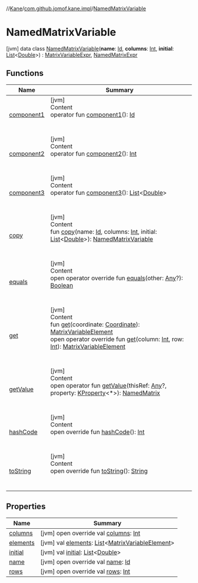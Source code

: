 //[Kane](../../index.md)/[com.github.jomof.kane.impl](../index.md)/[NamedMatrixVariable](index.md)



# NamedMatrixVariable  
 [jvm] data class [NamedMatrixVariable](index.md)(**name**: [Id](../index.md#%5Bcom.github.jomof.kane.impl%2FId%2F%2F%2FPointingToDeclaration%2F%5D%2FClasslikes%2F-884579001), **columns**: [Int](https://kotlinlang.org/api/latest/jvm/stdlib/kotlin/-int/index.html), **initial**: [List](https://kotlinlang.org/api/latest/jvm/stdlib/kotlin.collections/-list/index.html)<[Double](https://kotlinlang.org/api/latest/jvm/stdlib/kotlin/-double/index.html)>) : [MatrixVariableExpr](../-matrix-variable-expr/index.md), [NamedMatrixExpr](../-named-matrix-expr/index.md)   


## Functions  
  
|  Name|  Summary| 
|---|---|
| <a name="com.github.jomof.kane.impl/NamedMatrixVariable/component1/#/PointingToDeclaration/"></a>[component1](component1.md)| <a name="com.github.jomof.kane.impl/NamedMatrixVariable/component1/#/PointingToDeclaration/"></a>[jvm]  <br>Content  <br>operator fun [component1](component1.md)(): [Id](../index.md#%5Bcom.github.jomof.kane.impl%2FId%2F%2F%2FPointingToDeclaration%2F%5D%2FClasslikes%2F-884579001)  <br><br><br>
| <a name="com.github.jomof.kane.impl/NamedMatrixVariable/component2/#/PointingToDeclaration/"></a>[component2](component2.md)| <a name="com.github.jomof.kane.impl/NamedMatrixVariable/component2/#/PointingToDeclaration/"></a>[jvm]  <br>Content  <br>operator fun [component2](component2.md)(): [Int](https://kotlinlang.org/api/latest/jvm/stdlib/kotlin/-int/index.html)  <br><br><br>
| <a name="com.github.jomof.kane.impl/NamedMatrixVariable/component3/#/PointingToDeclaration/"></a>[component3](component3.md)| <a name="com.github.jomof.kane.impl/NamedMatrixVariable/component3/#/PointingToDeclaration/"></a>[jvm]  <br>Content  <br>operator fun [component3](component3.md)(): [List](https://kotlinlang.org/api/latest/jvm/stdlib/kotlin.collections/-list/index.html)<[Double](https://kotlinlang.org/api/latest/jvm/stdlib/kotlin/-double/index.html)>  <br><br><br>
| <a name="com.github.jomof.kane.impl/NamedMatrixVariable/copy/#kotlin.Any#kotlin.Int#kotlin.collections.List[kotlin.Double]/PointingToDeclaration/"></a>[copy](copy.md)| <a name="com.github.jomof.kane.impl/NamedMatrixVariable/copy/#kotlin.Any#kotlin.Int#kotlin.collections.List[kotlin.Double]/PointingToDeclaration/"></a>[jvm]  <br>Content  <br>fun [copy](copy.md)(name: [Id](../index.md#%5Bcom.github.jomof.kane.impl%2FId%2F%2F%2FPointingToDeclaration%2F%5D%2FClasslikes%2F-884579001), columns: [Int](https://kotlinlang.org/api/latest/jvm/stdlib/kotlin/-int/index.html), initial: [List](https://kotlinlang.org/api/latest/jvm/stdlib/kotlin.collections/-list/index.html)<[Double](https://kotlinlang.org/api/latest/jvm/stdlib/kotlin/-double/index.html)>): [NamedMatrixVariable](index.md)  <br><br><br>
| <a name="kotlin/Any/equals/#kotlin.Any?/PointingToDeclaration/"></a>[equals](../../com.github.jomof.kane.impl.types/-double-algebraic-type/index.md#%5Bkotlin%2FAny%2Fequals%2F%23kotlin.Any%3F%2FPointingToDeclaration%2F%5D%2FFunctions%2F-884579001)| <a name="kotlin/Any/equals/#kotlin.Any?/PointingToDeclaration/"></a>[jvm]  <br>Content  <br>open operator override fun [equals](../../com.github.jomof.kane.impl.types/-double-algebraic-type/index.md#%5Bkotlin%2FAny%2Fequals%2F%23kotlin.Any%3F%2FPointingToDeclaration%2F%5D%2FFunctions%2F-884579001)(other: [Any](https://kotlinlang.org/api/latest/jvm/stdlib/kotlin/-any/index.html)?): [Boolean](https://kotlinlang.org/api/latest/jvm/stdlib/kotlin/-boolean/index.html)  <br><br><br>
| <a name="com.github.jomof.kane.impl/NamedMatrixVariable/get/#com.github.jomof.kane.impl.Coordinate/PointingToDeclaration/"></a>[get](get.md)| <a name="com.github.jomof.kane.impl/NamedMatrixVariable/get/#com.github.jomof.kane.impl.Coordinate/PointingToDeclaration/"></a>[jvm]  <br>Content  <br>fun [get](get.md)(coordinate: [Coordinate](../-coordinate/index.md)): [MatrixVariableElement](../-matrix-variable-element/index.md)  <br>open operator override fun [get](get.md)(column: [Int](https://kotlinlang.org/api/latest/jvm/stdlib/kotlin/-int/index.html), row: [Int](https://kotlinlang.org/api/latest/jvm/stdlib/kotlin/-int/index.html)): [MatrixVariableElement](../-matrix-variable-element/index.md)  <br><br><br>
| <a name="com.github.jomof.kane/MatrixExpr/getValue/#kotlin.Any?#kotlin.reflect.KProperty[*]/PointingToDeclaration/"></a>[getValue](../../com.github.jomof.kane/-matrix-expr/get-value.md)| <a name="com.github.jomof.kane/MatrixExpr/getValue/#kotlin.Any?#kotlin.reflect.KProperty[*]/PointingToDeclaration/"></a>[jvm]  <br>Content  <br>open operator fun [getValue](../../com.github.jomof.kane/-matrix-expr/get-value.md)(thisRef: [Any](https://kotlinlang.org/api/latest/jvm/stdlib/kotlin/-any/index.html)?, property: [KProperty](https://kotlinlang.org/api/latest/jvm/stdlib/kotlin.reflect/-k-property/index.html)<*>): [NamedMatrix](../-named-matrix/index.md)  <br><br><br>
| <a name="kotlin/Any/hashCode/#/PointingToDeclaration/"></a>[hashCode](../../com.github.jomof.kane.impl.types/-double-algebraic-type/index.md#%5Bkotlin%2FAny%2FhashCode%2F%23%2FPointingToDeclaration%2F%5D%2FFunctions%2F-884579001)| <a name="kotlin/Any/hashCode/#/PointingToDeclaration/"></a>[jvm]  <br>Content  <br>open override fun [hashCode](../../com.github.jomof.kane.impl.types/-double-algebraic-type/index.md#%5Bkotlin%2FAny%2FhashCode%2F%23%2FPointingToDeclaration%2F%5D%2FFunctions%2F-884579001)(): [Int](https://kotlinlang.org/api/latest/jvm/stdlib/kotlin/-int/index.html)  <br><br><br>
| <a name="com.github.jomof.kane.impl/NamedMatrixVariable/toString/#/PointingToDeclaration/"></a>[toString](to-string.md)| <a name="com.github.jomof.kane.impl/NamedMatrixVariable/toString/#/PointingToDeclaration/"></a>[jvm]  <br>Content  <br>open override fun [toString](to-string.md)(): [String](https://kotlinlang.org/api/latest/jvm/stdlib/kotlin/-string/index.html)  <br><br><br>


## Properties  
  
|  Name|  Summary| 
|---|---|
| <a name="com.github.jomof.kane.impl/NamedMatrixVariable/columns/#/PointingToDeclaration/"></a>[columns](columns.md)| <a name="com.github.jomof.kane.impl/NamedMatrixVariable/columns/#/PointingToDeclaration/"></a> [jvm] open override val [columns](columns.md): [Int](https://kotlinlang.org/api/latest/jvm/stdlib/kotlin/-int/index.html)   <br>
| <a name="com.github.jomof.kane.impl/NamedMatrixVariable/elements/#/PointingToDeclaration/"></a>[elements](elements.md)| <a name="com.github.jomof.kane.impl/NamedMatrixVariable/elements/#/PointingToDeclaration/"></a> [jvm] val [elements](elements.md): [List](https://kotlinlang.org/api/latest/jvm/stdlib/kotlin.collections/-list/index.html)<[MatrixVariableElement](../-matrix-variable-element/index.md)>   <br>
| <a name="com.github.jomof.kane.impl/NamedMatrixVariable/initial/#/PointingToDeclaration/"></a>[initial](initial.md)| <a name="com.github.jomof.kane.impl/NamedMatrixVariable/initial/#/PointingToDeclaration/"></a> [jvm] val [initial](initial.md): [List](https://kotlinlang.org/api/latest/jvm/stdlib/kotlin.collections/-list/index.html)<[Double](https://kotlinlang.org/api/latest/jvm/stdlib/kotlin/-double/index.html)>   <br>
| <a name="com.github.jomof.kane.impl/NamedMatrixVariable/name/#/PointingToDeclaration/"></a>[name](name.md)| <a name="com.github.jomof.kane.impl/NamedMatrixVariable/name/#/PointingToDeclaration/"></a> [jvm] open override val [name](name.md): [Id](../index.md#%5Bcom.github.jomof.kane.impl%2FId%2F%2F%2FPointingToDeclaration%2F%5D%2FClasslikes%2F-884579001)   <br>
| <a name="com.github.jomof.kane.impl/NamedMatrixVariable/rows/#/PointingToDeclaration/"></a>[rows](rows.md)| <a name="com.github.jomof.kane.impl/NamedMatrixVariable/rows/#/PointingToDeclaration/"></a> [jvm] open override val [rows](rows.md): [Int](https://kotlinlang.org/api/latest/jvm/stdlib/kotlin/-int/index.html)   <br>

